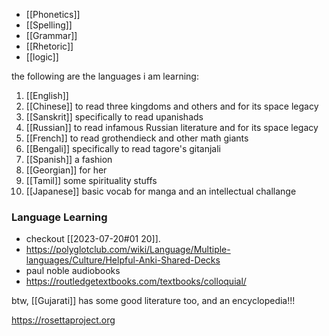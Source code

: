 - [[Phonetics]]
- [[Spelling]]
- [[Grammar]]
- [[Rhetoric]]
- [[logic]]

the following are the languages i am learning:
1. [[English]] 
2. [[Chinese]] to read three kingdoms and others and for its space legacy
3. [[Sanskrit]] specifically to read upanishads
4. [[Russian]] to read infamous Russian literature and for its space legacy
5. [[French]] to read grothendieck and other math giants 
6. [[Bengali]] specifically to read tagore's gitanjali
7. [[Spanish]] a fashion 
8. [[Georgian]] for her
9. [[Tamil]] some spirituality stuffs
10. [[Japanese]] basic vocab for manga and an intellectual challange

### Language Learning
- checkout [[2023-07-20#01 20]].
- https://polyglotclub.com/wiki/Language/Multiple-languages/Culture/Helpful-Anki-Shared-Decks
- paul noble audiobooks
- https://routledgetextbooks.com/textbooks/colloquial/



btw, [[Gujarati]] has some good literature too, and an encyclopedia!!!


https://rosettaproject.org

